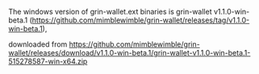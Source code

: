 The windows version of grin-wallet.ext binaries is grin-wallet v1.1.0-win-beta.1 (https://github.com/mimblewimble/grin-wallet/releases/tag/v1.1.0-win-beta.1),

downloaded from https://github.com/mimblewimble/grin-wallet/releases/download/v1.1.0-win-beta.1/grin-wallet-v1.1.0-win-beta.1-515278587-win-x64.zip